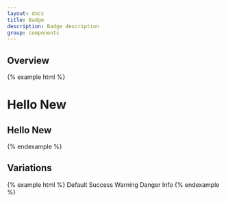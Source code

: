 ```yaml
---
layout: docs
title: Badge
description: Badge description
group: components
---
```


## Overview ##
{% example html %}
<h1 class="env-text">Hello <span class="env-badge">New</span></h1>
<h2 class="env-text">Hello <span class="env-badge">New</span></h2>
{% endexample %}

## Variations ##
{% example html %}
<span class="env-badge">Default</span>
<span class="env-badge env-badge--success">Success</span>
<span class="env-badge env-badge--warning">Warning</span>
<span class="env-badge env-badge--danger">Danger</span>
<span class="env-badge env-badge--info">Info</span>
{% endexample %}
